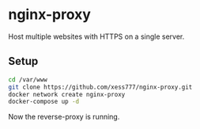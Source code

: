 # nginx-proxy

Host multiple websites with HTTPS on a single server.

## Setup

```bash
cd /var/www
git clone https://github.com/xess777/nginx-proxy.git
docker network create nginx-proxy
docker-compose up -d
```

Now the reverse-proxy is running.
